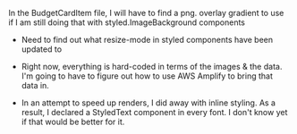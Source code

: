 In the BudgetCardItem file, I will have to find a png. overlay gradient to use if I am still doing that with styled.ImageBackground components

- Need to find out what resize-mode in styled components have been updated to

- Right now, everything is hard-coded in terms of the images & the data. I'm going to have to figure out how to use AWS Amplify to bring that data in.

- In an attempt to speed up renders, I did away with inline styling. As a result, I declared a StyledText component in every font. I don't know yet if that would be better for it.

